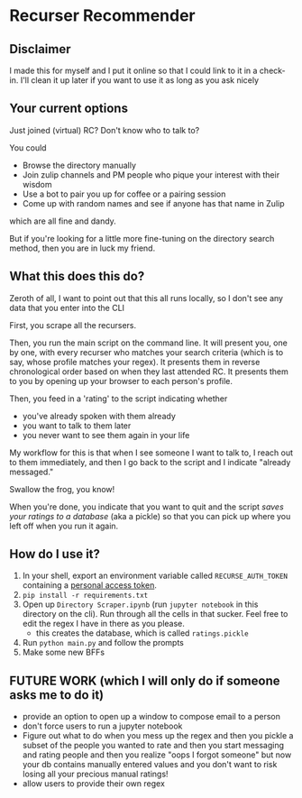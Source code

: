 # Recurser Recommender
## Disclaimer
I made this for myself and I put it online so that I could link to it in a check-in. I'll clean it up later if you want to use it as long as you ask nicely
## Your current options
Just joined (virtual) RC? Don't know who to talk to?

You could
- Browse the directory manually
- Join zulip channels and PM people who pique your interest with their wisdom
- Use a bot to pair you up for coffee or a pairing session
- Come up with random names and see if anyone has that name in Zulip

which are all fine and dandy.

But if you're looking for a little more fine-tuning on the directory search method, then you are in luck my friend.

## What this does this do?
Zeroth of all, I want to point out that this all runs locally, so I don't see any data that you enter into the CLI

First, you scrape all the recursers.

Then, you run the main script on the command line. It will present you, one by one, with every recurser who matches your search criteria (which is to say, whose profile matches your regex).
It presents them in reverse chronological order based on when they last attended RC. It presents them to you by opening up your browser to each person's profile.

Then, you feed in a 'rating' to the script indicating whether 
- you've already spoken with them already
- you want to talk to them later
- you never want to see them again in your life

My workflow for this is that when I see someone I want to talk to, I reach out to them immediately, and then I go back to the script and I indicate "already messaged."

Swallow the frog, you know!

When you're done, you indicate that you want to quit and the script *saves your ratings to a database* (aka a pickle) so that you can pick up where you left off when you run it again.

## How do I use it?
1. In your shell, export an environment variable called `RECURSE_AUTH_TOKEN` containing a [personal access token](https://www.recurse.com/settings/apps).
2. `pip install -r requirements.txt`
3. Open up `Directory Scraper.ipynb` (run `jupyter notebook` in this directory on the cli). Run through all the cells in that sucker. Feel free to edit the regex I have in there as you please.
    - this creates the database, which is called `ratings.pickle`
4. Run `python main.py` and follow the prompts
5. Make some new BFFs

## FUTURE WORK (which I will only do if someone asks me to do it)
- provide an option to open up a window to compose email to a person
- don't force users to run a jupyter notebook
- Figure out what to do when you mess up the regex and then you pickle a subset of the people you wanted to rate and then you start messaging and rating people and then you realize "oops I forgot someone" but now your db contains manually entered values and you don't want to risk losing all your precious manual ratings!
- allow users to provide their own regex
